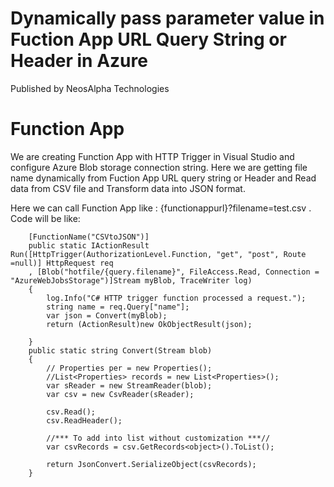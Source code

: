 # Dynamically pass parameter value in Fuction App URL Query String or Header in Azure  
Published by NeosAlpha Technologies 


# Function App

We are creating Function App with HTTP Trigger in Visual Studio and configure Azure Blob storage connection string. Here we are getting file name dynamically from Fuction App URL query string or Header and Read data from CSV file and Transform data into JSON format.

Here we can call Function App like : {functionappurl}?filename=test.csv .
Code will be like:
      
        [FunctionName("CSVtoJSON")]
        public static IActionResult Run([HttpTrigger(AuthorizationLevel.Function, "get", "post", Route =null)] HttpRequest req
        , [Blob("hotfile/{query.filename}", FileAccess.Read, Connection = "AzureWebJobsStorage")]Stream myBlob, TraceWriter log)
        {
            log.Info("C# HTTP trigger function processed a request.");
            string name = req.Query["name"];
            var json = Convert(myBlob);
            return (ActionResult)new OkObjectResult(json);
           
        }
        public static string Convert(Stream blob)
        {
            // Properties per = new Properties();
            //List<Properties> records = new List<Properties>();
            var sReader = new StreamReader(blob);
            var csv = new CsvReader(sReader);

            csv.Read();
            csv.ReadHeader();

            //*** To add into list without customization ***//
            var csvRecords = csv.GetRecords<object>().ToList();

            return JsonConvert.SerializeObject(csvRecords);
        }
